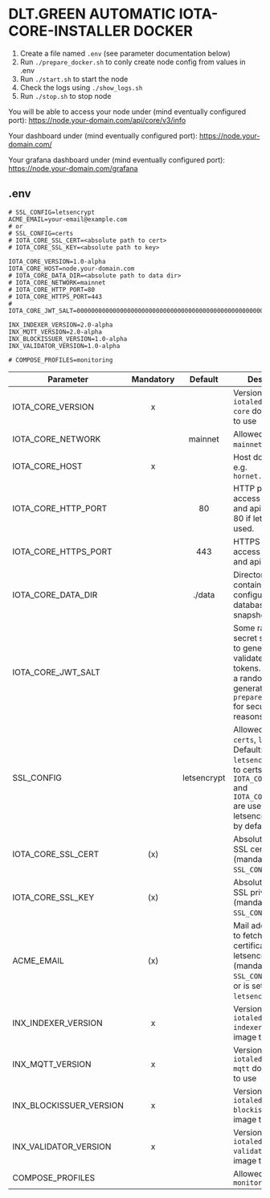# DLT.GREEN AUTOMATIC IOTA-CORE-INSTALLER DOCKER

1. Create a file named `.env` (see parameter documentation below)
2. Run `./prepare_docker.sh` to conly create node config from values in .env
3. Run `./start.sh` to start the node
4. Check the logs using `./show_logs.sh`
5. Run `./stop.sh` to stop node

You will be able to access your node under  (mind eventually configured port):
https://node.your-domain.com/api/core/v3/info

Your dashboard under (mind eventually configured port):
https://node.your-domain.com/

Your grafana dashboard under (mind eventually configured port):
https://node.your-domain.com/grafana

## .env

```
# SSL_CONFIG=letsencrypt
ACME_EMAIL=your-email@example.com
# or
# SSL_CONFIG=certs
# IOTA_CORE_SSL_CERT=<absolute path to cert>
# IOTA_CORE_SSL_KEY=<absolute path to key>

IOTA_CORE_VERSION=1.0-alpha
IOTA_CORE_HOST=node.your-domain.com
# IOTA_CORE_DATA_DIR=<absolute path to data dir>
# IOTA_CORE_NETWORK=mainnet
# IOTA_CORE_HTTP_PORT=80
# IOTA_CORE_HTTPS_PORT=443
# IOTA_CORE_JWT_SALT=0000000000000000000000000000000000000000000000000000000000000000

INX_INDEXER_VERSION=2.0-alpha
INX_MQTT_VERSION=2.0-alpha
INX_BLOCKISSUER_VERSION=1.0-alpha
INX_VALIDATOR_VERSION=1.0-alpha

# COMPOSE_PROFILES=monitoring
```

| Parameter               | Mandatory |     Default     | Description                                                                                                                                                                     |
|-------------------------|:---------:|:---------------:|---------------------------------------------------------------------------------------------------------------------------------------------------------------------------------|
| IOTA_CORE_VERSION       |     x     |                 | Version of `iotaledger/iota-core` docker image to use                                                                                                                           |
| IOTA_CORE_NETWORK       |           |     mainnet     | Allowed values: `mainnet`, `testnet`                                                                                                                                            |
| IOTA_CORE_HOST          |     x     |                 | Host domain name e.g. `hornet.dlt.green`                                                                                                                                        |
| IOTA_CORE_HTTP_PORT     |           |       80        | HTTP port to access dashboard and api. Must be 80 if letsencrypt is used.                                                                                                       |
| IOTA_CORE_HTTPS_PORT    |           |       443       | HTTPS port to access dashboard and api                                                                                                                                          |
| IOTA_CORE_DATA_DIR      |           |     ./data      | Directory containing configuration, database, snapshots etc.                                                                                                                    |
| IOTA_CORE_JWT_SALT      |           | <random-string> | Some random secret string used to generate (and validate) JWT tokens. If not given a random string is generated by `prepare_docker.sh` for security reasons                     |
| SSL_CONFIG              |           |   letsencrypt   | Allowed values: `certs`, `letsencrypt`. Default: `letsencrypt`. If set to certs `IOTA_CORE_SSL_CERT` and `IOTA_CORE_SSL_KEY` are used otherwise letsencrypt is used by default. |
| IOTA_CORE_SSL_CERT      |    (x)    |                 | Absolute path to SSL certificate (mandatory if `SSL_CONFIG=certs`)                                                                                                              |
| IOTA_CORE_SSL_KEY       |    (x)    |                 | Absolute path to SSL private key (mandatory if `SSL_CONFIG=certs`)                                                                                                              |
| ACME_EMAIL              |    (x)    |                 | Mail address used to fetch SSL certificate from letsencrypt (mandatory if `SSL_CONFIG` not set or is set to `letsencrypt`).                                                     |
| INX_INDEXER_VERSION     |     x     |                 | Version of `iotaledger/inx-indexer` docker image to use                                                                                                                         |
| INX_MQTT_VERSION        |     x     |                 | Version of `iotaledger/inx-mqtt` docker image to use                                                                                                                            |
| INX_BLOCKISSUER_VERSION |     x     |                 | Version of `iotaledger/inx-blockissuer` docker image to use                                                                                                                     |
| INX_VALIDATOR_VERSION   |     x     |                 | Version of `iotaledger/inx-validator` docker image to use                                                                                                                       |
| COMPOSE_PROFILES        |           |                 | Allowed values: `monitoring`                                                                                                                                                    |
